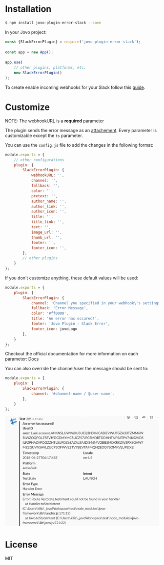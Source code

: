 # Installation

```sh
$ npm install jovo-plugin-error-slack --save
```

In your Jovo project:

```javascript
const {SlackErrorPlugin} = require('jovo-plugin-error-slack');

const app = new App();

app.use(
    // other plugins, platforms, etc.
    new SlackErrorPlugin()
);
```

To create enable incoming webhooks for your Slack follow this [guide](https://api.slack.com/incoming-webhooks).

# Customize
NOTE: The webhookURL is a **required** parameter

The plugin sends the error message as an [attachement](https://api.slack.com/docs/message-attachments). Every parameter is customizable except the `ts` parameter.

You can use the `config.js` file to add the changes in the following format:
```javascript
module.exports = {
    // other configurations
    plugin: {
        SlackErrorPlugin: {
            webhookURL: '',
            channel: '',
            fallback: '',
            color: '',
            pretext: '', 
            author_name: '',
            author_link: '',
            author_icon: '',
            title: '',
            title_link: '',
            text: '',
            image_url: '',
            thumb_url: '',
            footer: '',
            footer_icon: '',
        },
        // other plugins
    }
};
```
If you don't customize anything, these default values will be used:
```javascript
module.exports = {
    plugin: {
        SlackErrorPlugin: {
            channel: 'Channel you specified in your webhook\'s settings',
            fallback: 'Error Message',
            color: '#ff0000',
            title: 'An error has occured!',
            footer: 'Jovo Plugin - Slack Error',
            footer_icon: jovoLogo
        },
    }
};
```
Checkout the official documentation for more information on each parameter: [Docs](https://api.slack.com/docs/message-attachments)

You can also override the channel/user the message should be sent to: 
```javascript
module.exports = {
    plugin: {
        SlackErrorPlugin: {
            channel: '#channel-name / @user-name',
        },
    }
};
```

![Jovo Plugin Slack Error](./_images/slack-error-plugin.png)

# License

MIT